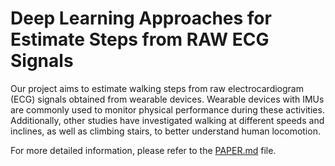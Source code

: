 # Deep Learning Approaches for Estimate Steps from RAW ECG Signals

Our project aims to estimate walking steps from raw electrocardiogram (ECG) signals obtained from wearable devices. Wearable devices with IMUs are commonly used to monitor physical performance during these activities. Additionally, other studies have investigated walking at different speeds and inclines, as well as climbing stairs, to better understand human locomotion.

For more detailed information, please refer to the [PAPER.md](./PAPER.md) file.
